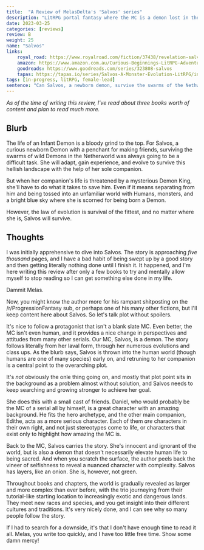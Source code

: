 ```yaml
---
title:  "A Review of MelasDelta's 'Salvos' series"
description: "LitRPG portal fantasy where the MC is a demon lost in the world of mortals."
date: 2023-03-25
categories: [reviews]
review: B
weight: 25
name: "Salvos"
links:
    royal_road: https://www.royalroad.com/fiction/37438/revelation-salvos-a-monster-evolution-litrpg
    amazon: https://www.amazon.com.au/Curious-Beginnings-LitRPG-Adventure-Salvos-ebook/dp/B08SQD1DLR
    goodreads: https://www.goodreads.com/series/323808-salvos
    tapas: https://tapas.io/series/Salvos-A-Monster-Evolution-LitRPG/info
tags: [in-progress, litRPG, female-lead]
sentence: "Can Salvos, a newborn demon, survive the swarms of the Nethworld? When cast to the human realm, will she find her way home?"
---
```


*As of the time of writing this review, I've read about three books worth of content and plan to read much more.*

## Blurb

The life of an Infant Demon is a bloody grind to the top. For Salvos, a curious newborn Demon with a penchant for making friends, surviving the swarms of wild Demons in the Netherworld was always going to be a difficult task. She will adapt, gain experience, and evolve to survive this hellish landscape with the help of her sole companion.

But when her companion's life is threatened by a mysterious Demon King, she'll have to do what it takes to save him. Even if it means separating from him and being tossed into an unfamiliar world with Humans, monsters, and a bright blue sky where she is scorned for being born a Demon.

However, the law of evolution is survival of the fittest, and no matter where she is, Salvos will survive.

## Thoughts

I was initially apprehensive to dive into Salvos. The story is approaching *five thousand* pages, and I have a bad habit of being swept up by a good story and then getting literally nothing done until I finish it. It happened, and I'm here writing this review after only a few books to try and mentally allow myself to stop reading so I can get something else done in my life.

Dammit Melas.

Now, you might know the author more for his rampant shitposting on the /r/ProgressionFantasy sub, or perhaps one of his many other fictions, but I'll keep content here about Salvos. So let's talk plot without spoilers.

It's nice to follow a protagonist that isn't a blank slate MC. Even better, the MC isn't even human, and it provides a nice change in perspectives and attitudes from many other serials. Our MC, Salvos, is a demon. The story follows literally from her laval form, through her numerous evolutions and class ups. As the blurb says, Salvos is thrown into the human world (though humans are one of many species) early on, and retruning to her companion is a central point to the overarching plot. 

It's *not* obviously the onle thing going on, and mostly that plot point sits in the background as a problem almost without solution, and Salvos needs to keep searching and growing stronger to achieve her goal.

She does this with a small cast of friends. Daniel, who would probably be the MC of a serial all by himself, is a great character with an amazing background. He fits the hero archetype, and the other main companion, Edithe, acts as a more serious character. Each of them *are* characters in their own right, and not just stereotypes come to life, or characters that exist only to highlight how amazing the MC is.

Back to the MC, Salvos carries the story. She's innocent and ignorant of the world, but is also a demon that doesn't necessarily elevate human life to being sacred. And when you scratch the surface, the author peels back the vineer of selfishness to reveal a nuanced character with complexity. Salvos has layers, like an onion. She is, however, not green.

Throughout books and chapters, the world is gradually revealed as larger and more complex than ever before, with the trio journeying from their tutorial-like starting location to increasingly exotic and dangerous lands. They meet new races and species, and you get insight into their different cultures and traditions. It's very nicely done, and I can see why so many people follow the story.

If I had to search for a downside, it's that I don't have enough time to read it all. Melas, you write too quickly, and I have too little free time. Show some damn mercy!
